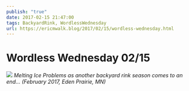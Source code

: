 ```yaml
---
publish: "true"
date: 2017-02-15 21:47:00
tags: BackyardRink, WordlessWednesday
url: https://ericmwalk.blog/2017/02/15/wordless-wednesday.html
---
```


# Wordless Wednesday 02/15

![](https://ericmwalk.blog/uploads/2021/d578cb61c7.png)
*Melting Ice Problems as another backyard rink season comes to an end... (February 2017, Eden Prairie, MN)*
